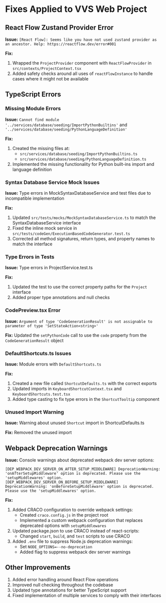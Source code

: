 # Fixes Applied to VVS Web Project

## React Flow Zustand Provider Error

**Issue:** `[React Flow]: Seems like you have not used zustand provider as an ancestor. Help: https://reactflow.dev/error#001`

**Fix:** 
1. Wrapped the `ProjectProvider` component with `ReactFlowProvider` in `src/contexts/ProjectContext.tsx`
2. Added safety checks around all uses of `reactFlowInstance` to handle cases where it might not be available

## TypeScript Errors

### Missing Module Errors

**Issue:** `Cannot find module '../services/database/seeding/ImportPythonBuiltins'` and `'../services/database/seeding/PythonLanguageDefinition'`

**Fix:**
1. Created the missing files at:
   - `src/services/database/seeding/ImportPythonBuiltins.ts`
   - `src/services/database/seeding/PythonLanguageDefinition.ts` 
2. Implemented the missing functionality for Python built-ins import and language definition

### Syntax Database Service Mock Issues

**Issue:** Type errors in MockSyntaxDatabaseService and test files due to incompatible implementation

**Fix:**
1. Updated `src/tests/mocks/MockSyntaxDatabaseService.ts` to match the SyntaxDatabaseService interface
2. Fixed the inline mock service in `src/tests/codeGen/ExecutionBasedCodeGenerator.test.ts`
3. Corrected all method signatures, return types, and property names to match the interface

### Type Errors in Tests

**Issue:** Type errors in ProjectService.test.ts

**Fix:**
1. Updated the test to use the correct property paths for the `Project` interface
2. Added proper type annotations and null checks 

### CodePreview.tsx Error

**Issue:** `Argument of type 'CodeGenerationResult' is not assignable to parameter of type 'SetStateAction<string>'`

**Fix:** Updated the `setPythonCode` call to use the `code` property from the `CodeGenerationResult` object

### DefaultShortcuts.ts Issues

**Issue:** Module errors with `DefaultShortcuts.ts`

**Fix:**
1. Created a new file called `ShortcutDefaults.ts` with the correct exports
2. Updated imports in `KeyboardShortcutContext.tsx` and `KeyboardShortcuts.test.tsx`
3. Added type casting to fix type errors in the `ShortcutTooltip` component

### Unused Import Warning

**Issue:** Warning about unused `Shortcut` import in ShortcutDefaults.ts

**Fix:** Removed the unused import

## Webpack Deprecation Warnings

**Issue:** Console warnings about deprecated webpack dev server options:
```
[DEP_WEBPACK_DEV_SERVER_ON_AFTER_SETUP_MIDDLEWARE] DeprecationWarning: 'onAfterSetupMiddleware' option is deprecated. Please use the 'setupMiddlewares' option.
[DEP_WEBPACK_DEV_SERVER_ON_BEFORE_SETUP_MIDDLEWARE] DeprecationWarning: 'onBeforeSetupMiddleware' option is deprecated. Please use the 'setupMiddlewares' option.
```

**Fix:**
1. Added CRACO configuration to override webpack settings:
   - Created `craco.config.js` in the project root
   - Implemented a custom webpack configuration that replaces deprecated options with `setupMiddlewares`
2. Updated package.json to use CRACO instead of react-scripts:
   - Changed `start`, `build`, and `test` scripts to use CRACO
3. Added `.env` file to suppress Node.js deprecation warnings:
   - Set `NODE_OPTIONS=--no-deprecation`
   - Added flag to suppress webpack dev server warnings

## Other Improvements

1. Added error handling around React Flow operations
2. Improved null checking throughout the codebase
3. Updated type annotations for better TypeScript support
4. Fixed implementation of multiple services to comply with their interfaces 